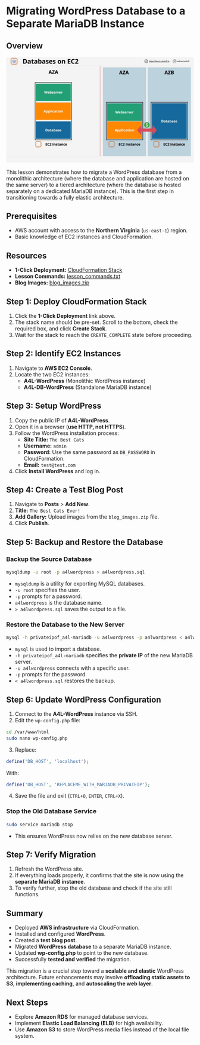 # Migrating WordPress Database to a Separate MariaDB Instance

## Overview

![alt text](image-10.png)

This lesson demonstrates how to migrate a WordPress database from a monolithic architecture (where the database and application are hosted on the same server) to a tiered architecture (where the database is hosted separately on a dedicated MariaDB instance). This is the first step in transitioning towards a fully elastic architecture.

## Prerequisites

- AWS account with access to the **Northern Virginia** (`us-east-1`) region.
- Basic knowledge of EC2 instances and CloudFormation.

## Resources

- **1-Click Deployment:** [CloudFormation Stack](https://console.aws.amazon.com/cloudformation/home?region=us-east-1#/stacks/create/review?templateURL=https://learn-cantrill-labs.s3.amazonaws.com/awscoursedemos/0014-aws-associate-rds-dbonec2/A4L_WORDPRESS_ALLINONE_AND_EC2DB_AL2023.yaml&stackName=MONOLITHTOEC2DB)
- **Lesson Commands:** [lesson_commands.txt](https://learn-cantrill-labs.s3.amazonaws.com/awscoursedemos/0014-aws-associate-rds-dbonec2/lesson_commands.txt)
- **Blog Images:** [blog_images.zip](https://learn-cantrill-labs.s3.amazonaws.com/awscoursedemos/0014-aws-associate-rds-dbonec2/blog_images.zip)

## Step 1: Deploy CloudFormation Stack

1. Click the **1-Click Deployment** link above.
2. The stack name should be pre-set. Scroll to the bottom, check the required box, and click **Create Stack**.
3. Wait for the stack to reach the `CREATE_COMPLETE` state before proceeding.

## Step 2: Identify EC2 Instances

1. Navigate to **AWS EC2 Console**.
2. Locate the two EC2 instances:
   - **A4L-WordPress** (Monolithic WordPress instance)
   - **A4L-DB-WordPress** (Standalone MariaDB instance)

## Step 3: Setup WordPress

1. Copy the public IP of **A4L-WordPress**.
2. Open it in a browser (**use HTTP, not HTTPS**).
3. Follow the WordPress installation process:
   - **Site Title:** `The Best Cats`
   - **Username:** `admin`
   - **Password:** Use the same password as `DB_PASSWORD` in CloudFormation.
   - **Email:** `test@test.com`
4. Click **Install WordPress** and log in.

## Step 4: Create a Test Blog Post

1. Navigate to **Posts** > **Add New**.
2. **Title:** `The Best Cats Ever!`
3. **Add Gallery:** Upload images from the `blog_images.zip` file.
4. Click **Publish**.

## Step 5: Backup and Restore the Database

### Backup the Source Database

```bash
mysqldump -u root -p a4lwordpress > a4lwordpress.sql
```

- `mysqldump` is a utility for exporting MySQL databases.
- `-u root` specifies the user.
- `-p` prompts for a password.
- `a4lwordpress` is the database name.
- `> a4lwordpress.sql` saves the output to a file.

### Restore the Database to the New Server

```bash
mysql -h privateipof_a4l-mariadb -u a4lwordpress -p a4lwordpress < a4lwordpress.sql
```

- `mysql` is used to import a database.
- `-h privateipof_a4l-mariadb` specifies the **private IP** of the new MariaDB server.
- `-u a4lwordpress` connects with a specific user.
- `-p` prompts for the password.
- `< a4lwordpress.sql` restores the backup.

## Step 6: Update WordPress Configuration

1. Connect to the **A4L-WordPress** instance via SSH.
2. Edit the `wp-config.php` file:

```bash
cd /var/www/html
sudo nano wp-config.php
```

3. Replace:

```php
define('DB_HOST', 'localhost');
```

With:

```php
define('DB_HOST', 'REPLACEME_WITH_MARIADB_PRIVATEIP');
```

4. Save the file and exit (`CTRL+O`, `ENTER`, `CTRL+X`).

### Stop the Old Database Service

```bash
sudo service mariadb stop
```

- This ensures WordPress now relies on the new database server.

## Step 7: Verify Migration

1. Refresh the WordPress site.
2. If everything loads properly, it confirms that the site is now using the **separate MariaDB instance**.
3. To verify further, stop the old database and check if the site still functions.

## Summary

- Deployed **AWS infrastructure** via CloudFormation.
- Installed and configured **WordPress**.
- Created a **test blog post**.
- Migrated **WordPress database** to a separate MariaDB instance.
- Updated **wp-config.php** to point to the new database.
- Successfully **tested and verified** the migration.

This migration is a crucial step toward a **scalable and elastic** WordPress architecture. Future enhancements may involve **offloading static assets to S3**, **implementing caching**, and **autoscaling the web layer**.

## Next Steps

- Explore **Amazon RDS** for managed database services.
- Implement **Elastic Load Balancing (ELB)** for high availability.
- Use **Amazon S3** to store WordPress media files instead of the local file system.
